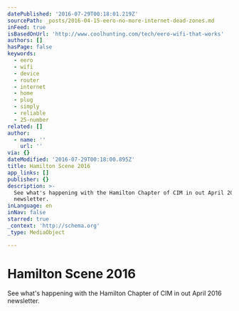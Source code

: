 ```yaml
---
datePublished: '2016-07-29T00:18:01.219Z'
sourcePath: _posts/2016-04-15-eero-no-more-internet-dead-zones.md
inFeed: true
isBasedOnUrl: 'http://www.coolhunting.com/tech/eero-wifi-that-works'
authors: []
hasPage: false
keywords:
  - eero
  - wifi
  - device
  - router
  - internet
  - home
  - plug
  - simply
  - reliable
  - 25-number
related: []
author:
  - name: ''
    url: ''
via: {}
dateModified: '2016-07-29T00:18:00.895Z'
title: Hamilton Scene 2016
app_links: []
publisher: {}
description: >-
  See what's happening with the Hamilton Chapter of CIM in out April 2016
  newsletter.
inLanguage: en
inNav: false
starred: true
_context: 'http://schema.org'
_type: MediaObject

---
```

# Hamilton Scene 2016

See what's happening with the Hamilton Chapter of CIM in out April 2016 newsletter.